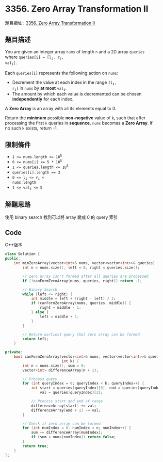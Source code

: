 # 3356. Zero Array Transformation II

題目網址 : [3356. Zero Array Transformation II](https://leetcode.com/problems/zero-array-transformation-ii/description)

## 題目描述

You are given an integer array `nums` of length `n` and a 2D array `queries` where <code>queries[i] = [l<sub>i</sub>, r<sub>i</sub>, val<sub>i</sub>]</code>.

Each `queries[i]` represents the following action on `nums`:

- Decrement the value at each index in the range <code>[l<sub>i</sub>, r<sub>i</sub>]</code> in `nums` by **at most** <code>val<sub>i</sub></code>.
- The amount by which each value is decremented can be chosen **independently** for each index.

A **Zero Array** is an array with all its elements equal to 0.

Return the **minimum** possible **non-negative** value of `k`, such that after processing the first `k` queries in **sequence**, `nums` becomes a **Zero Array**. If no such `k` exists, return -1.

## 限制條件

- <code>1 <= nums.length <= 10<sup>5</sup></code>
- <code>0 <= nums[i] <= 5 \* 10<sup>5</sup></code>
- <code>1 <= queries.length <= 10<sup>5</sup></code>
- `queries[i].length == 3`
- <code>0 <= l<sub>i</sub> <= r<sub>i</sub> < nums.length</code>
- <code>1 <= val<sub>i</sub> <= 5</code>

## 解題思路

使用 binary search 找到可以將 array 變成 0 的 query 索引

## Code

C++版本

```C++
class Solution {
public:
    int minZeroArray(vector<int>& nums, vector<vector<int>>& queries) {
        int n = nums.size(), left = 0, right = queries.size();

        // Zero array isn't formed after all queries are processed
        if (!canFormZeroArray(nums, queries, right)) return -1;

        // Binary Search
        while (left <= right) {
            int middle = left + (right - left) / 2;
            if (canFormZeroArray(nums, queries, middle)) {
                right = middle - 1;
            } else {
                left = middle + 1;
            }
        }

        // Return earliest query that zero array can be formed
        return left;
    }

private:
    bool canFormZeroArray(vector<int>& nums, vector<vector<int>>& queries,
                          int k) {
        int n = nums.size(), sum = 0;
        vector<int> differenceArray(n + 1);

        // Process query
        for (int queryIndex = 0; queryIndex < k; queryIndex++) {
            int start = queries[queryIndex][0], end = queries[queryIndex][1],
                val = queries[queryIndex][2];

            // Process start and end of range
            differenceArray[start] += val;
            differenceArray[end + 1] -= val;
        }

        // Check if zero array can be formed
        for (int numIndex = 0; numIndex < n; numIndex++) {
            sum += differenceArray[numIndex];
            if (sum < nums[numIndex]) return false;
        }
        return true;
    }
};
```
